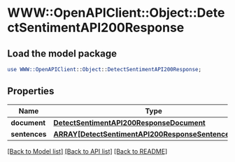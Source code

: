 # WWW::OpenAPIClient::Object::DetectSentimentAPI200Response

## Load the model package
```perl
use WWW::OpenAPIClient::Object::DetectSentimentAPI200Response;
```

## Properties
Name | Type | Description | Notes
------------ | ------------- | ------------- | -------------
**document** | [**DetectSentimentAPI200ResponseDocument**](DetectSentimentAPI200ResponseDocument.md) |  | [optional] 
**sentences** | [**ARRAY[DetectSentimentAPI200ResponseSentencesInner]**](DetectSentimentAPI200ResponseSentencesInner.md) |  | [optional] 

[[Back to Model list]](../README.md#documentation-for-models) [[Back to API list]](../README.md#documentation-for-api-endpoints) [[Back to README]](../README.md)


